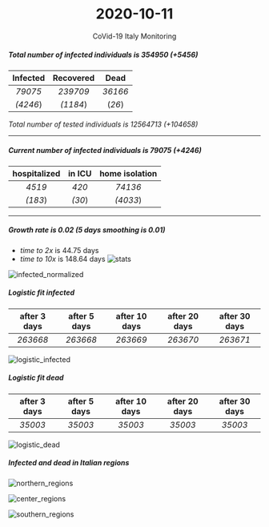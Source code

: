 <div align='center'>

# 2020-10-11
CoVid-19 Italy Monitoring
</div>

##### Total number of infected individuals is 354950 (+5456)
Infected | Recovered | Dead
:---: | :---: | :---:
*79075* | *239709* | *36166*
*(4246*) | *(1184*) | (*26*)

*Total number of tested individuals is 12564713 (+104658)*
***
##### Current number of infected individuals is 79075 (+4246)
hospitalized | in ICU | home isolation
:---: | :---: | :---:
*4519* |*420* |*74136*
*(183*) |*(30*) |*(4033*)
***
##### Growth rate is 0.02 (5 days smoothing is 0.01)
- *time to 2x* is 44.75 days
- *time to 10x* is 148.64 days
![stats][stats]

![infected_normalized][infected_normalized]

##### Logistic fit infected
after 3 days | after 5 days | after 10 days | after 20 days | after 30 days
:---: | :---: | :---: | :---: | :---:
*263668* |*263668* |*263669* |*263670* |*263671*


![logistic_infected][logistic_infected]

##### Logistic fit dead
after 3 days | after 5 days | after 10 days | after 20 days | after 30 days
:---: | :---: | :---: | :---: | :---:
*35003* |*35003* |*35003* |*35003* |*35003*


![logistic_dead][logistic_dead]


##### Infected and dead in Italian regions


![northern_regions][northern_regions]


![center_regions][center_regions]


![southern_regions][southern_regions]

[stats]: stats.png
[infected_normalized]: infected_normalized.png
[logistic_infected]: logistic_infected.png
[logistic_dead]: logistic_dead.png
[northern_regions]: northern_regions.png
[center_regions]: center_regions.png
[southern_regions]: southern_regions.png
